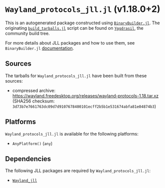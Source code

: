 # `Wayland_protocols_jll.jl` (v1.18.0+2)

This is an autogenerated package constructed using [`BinaryBuilder.jl`](https://github.com/JuliaPackaging/BinaryBuilder.jl). The originating [`build_tarballs.jl`](https://github.com/JuliaPackaging/Yggdrasil/blob/e75b171ef460ee2acd8d849ca99efe9e45839999/W/Wayland_protocols/build_tarballs.jl) script can be found on [`Yggdrasil`](https://github.com/JuliaPackaging/Yggdrasil/), the community build tree.

For more details about JLL packages and how to use them, see `BinaryBuilder.jl` [documentation](https://juliapackaging.github.io/BinaryBuilder.jl/dev/jll/).

## Sources

The tarballs for `Wayland_protocols_jll.jl` have been built from these sources:

* compressed archive: https://wayland.freedesktop.org/releases/wayland-protocols-1.18.tar.xz (SHA256 checksum: `3d73b7e7661763dc09d7d9107678400101ecff2b5b1e531674abfa81e04874b3`)

## Platforms

`Wayland_protocols_jll.jl` is available for the following platforms:

* `AnyPlatform()` (`any`)

## Dependencies

The following JLL packages are required by `Wayland_protocols_jll.jl`:

* [`Wayland_jll`](https://github.com/JuliaBinaryWrappers/Wayland_jll.jl)
